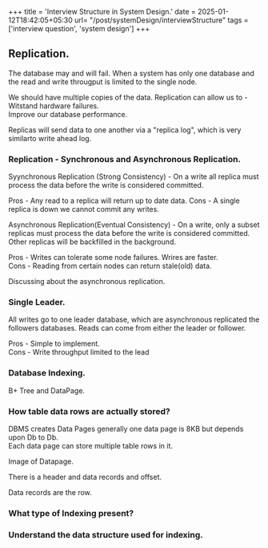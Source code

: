 +++
title = 'Interview Structure in System Design.'
date = 2025-01-12T18:42:05+05:30
url= "/post/systemDesign/interviewStructure"
tags = ['interview question', 'system design']
+++

## Replication.

The database may and will fail. When a system has only one database and the read and write througput is limited to the single node.

We should have multiple copies of the data. Replication can allow us to - Witstand hardware failures.  
Improve our database performance.

Replicas will send data to one another via a "replica log", which is very similarto write ahead log.

### Replication - Synchronous and Asynchronous Replication.

Syynchronous Replication (Strong Consistency) - On a write all replica must process the data before the write is considered committed.

Pros - Any read to a replica will return up to date data.
Cons - A single replica is down we cannot commit any writes.

Asynchronous Replication(Eventual Consistency) - On a write, only a subset replicas must process the data before the write is considered committed. Other replicas will be backfilled in the background.

Pros - Writes can tolerate some node failures. Wrires are faster.  
Cons - Reading from certain nodes can return stale(old) data.

Discussing about the asynchronous replication.

### Single Leader.

All writes go to one leader database, which are asynchronous replicated the followers databases. Reads can come from either the leader or follower.

Pros - Simple to implement.  
Cons - Write throughput limited to the lead

### Database Indexing.

B+ Tree and DataPage.

### How table data rows are actually stored?

DBMS creates Data Pages generally one data page is 8KB but depends upon Db to Db.  
Each data page can store multiple table rows in it.

Image of Datapage.

There is a header and data records and offset.

Data records are the row.

### What type of Indexing present?

### Understand the data structure used for indexing.
